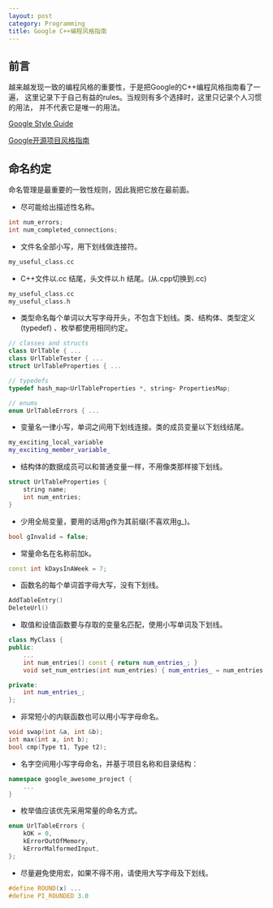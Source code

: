 ```yaml
---
layout: post
category: Programming
title: Google C++编程风格指南
---
```


## 前言

越来越发现一致的编程风格的重要性，于是把Google的C++编程风格指南看了一遍，
这里记录下于自己有益的rules。当规则有多个选择时，这里只记录个人习惯的用法，
并不代表它是唯一的用法。

[Google Style Guide](http://code.google.com/p/google-styleguide/)

[Google开源项目风格指南](https://github.com/brantyoung/zh-google-styleguide/)

## 命名约定

命名管理是最重要的一致性规则，因此我把它放在最前面。

* 尽可能给出描述性名称。

```cpp
int num_errors; 
int num_completed_connections;
```

* 文件名全部小写，用下划线做连接符。

```cpp
my_useful_class.cc
```

* C++文件以.cc 结尾，头文件以.h 结尾。(从.cpp切换到.cc)

```cpp
my_useful_class.cc
my_useful_class.h
```

* 类型命名每个单词以大写字母开头，不包含下划线。类、结构体、类型定义(typedef)
、枚举都使用相同约定。

```cpp
// classes and structs
class UrlTable { ...
class UrlTableTester { ...
struct UrlTableProperties { ...

// typedefs
typedef hash_map<UrlTableProperties *, string> PropertiesMap;

// enums
enum UrlTableErrors { ...
```

* 变量名一律小写，单词之间用下划线连接。类的成员变量以下划线结尾。

```cpp
my_exciting_local_variable
my_exciting_member_variable_
```

* 结构体的数据成员可以和普通变量一样，不用像类那样接下划线。

```cpp
struct UrlTableProperties {
	string name;
	int num_entries;
}
```

* 少用全局变量，要用的话用g作为其前缀(不喜欢用g_)。

```cpp
bool gInvalid = false;
```

* 常量命名在名称前加k。

```cpp
const int kDaysInAWeek = 7;
```

* 函数名的每个单词首字母大写，没有下划线。

```cpp
AddTableEntry()
DeleteUrl()
```

* 取值和设值函数要与存取的变量名匹配，使用小写单词及下划线。

```cpp
class MyClass {
public:
    ...
    int num_entries() const { return num_entries_; }
    void set_num_entries(int num_entries) { num_entries_ = num_entries; }

private:
    int num_entries_;
};
```

* 非常短小的内联函数也可以用小写字母命名。

```cpp
void swap(int &a, int &b);
int max(int a, int b);
bool cmp(Type t1, Type t2);
```

* 名字空间用小写字母命名，并基于项目名称和目录结构：

```cpp
namespace google_awesome_project {
	...
}
```

* 枚举值应该优先采用常量的命名方式。

```cpp
enum UrlTableErrors {
    kOK = 0,
    kErrorOutOfMemory,
    kErrorMalformedInput,
};
```

* 尽量避免使用宏，如果不得不用，请使用大写字母及下划线。

```cpp
#define ROUND(x) ...
#define PI_ROUNDED 3.0
```

